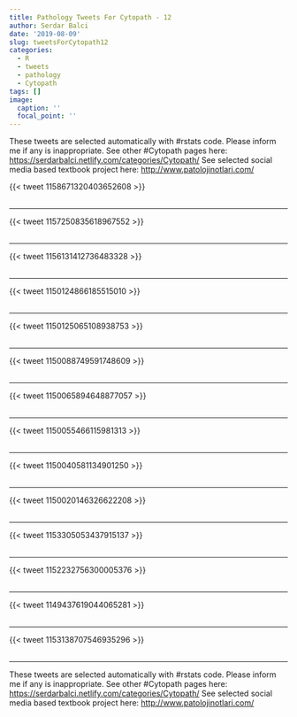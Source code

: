 ```yaml
---
title: Pathology Tweets For Cytopath - 12
author: Serdar Balci
date: '2019-08-09'
slug: tweetsForCytopath12
categories:
  - R
  - tweets
  - pathology
  - Cytopath
tags: []
image:
  caption: ''
  focal_point: ''
---
```



These tweets are selected automatically with #rstats code. Please inform me if any is inappropriate.
See other #Cytopath pages here: https://serdarbalci.netlify.com/categories/Cytopath/ 
See selected social media based textbook project here: http://www.patolojinotlari.com/

{{< tweet 1158671320403652608 >}}
<br>
<br>
<hr>
{{< tweet 1157250835618967552 >}}
<br>
<br>
<hr>
{{< tweet 1156131412736483328 >}}
<br>
<br>
<hr>
{{< tweet 1150124866185515010 >}}
<br>
<br>
<hr>
{{< tweet 1150125065108938753 >}}
<br>
<br>
<hr>
{{< tweet 1150088749591748609 >}}
<br>
<br>
<hr>
{{< tweet 1150065894648877057 >}}
<br>
<br>
<hr>
{{< tweet 1150055466115981313 >}}
<br>
<br>
<hr>
{{< tweet 1150040581134901250 >}}
<br>
<br>
<hr>
{{< tweet 1150020146326622208 >}}
<br>
<br>
<hr>
{{< tweet 1153305053437915137 >}}
<br>
<br>
<hr>
{{< tweet 1152232756300005376 >}}
<br>
<br>
<hr>
{{< tweet 1149437619044065281 >}}
<br>
<br>
<hr>
{{< tweet 1153138707546935296 >}}
<br>
<br>
<hr>


These tweets are selected automatically with #rstats code. Please inform me if any is inappropriate.
See other #Cytopath pages here: https://serdarbalci.netlify.com/categories/Cytopath/ 
See selected social media based textbook project here: http://www.patolojinotlari.com/
